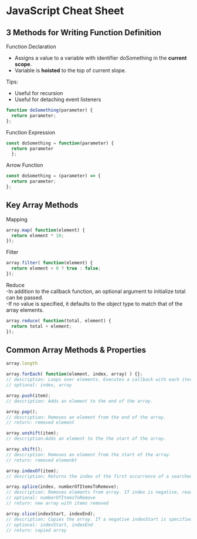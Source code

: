 # JavaScript Cheat Sheet

## 3 Methods for Writing Function Definition
Function Declaration  
- Assigns a value to a variable with identifier doSomething in the **current scope**.
- Variable is **hoisted** to the top of current slope.
  
Tips:  
- Useful for recursion
- Useful for detaching event listeners
```javascript
function doSomething(parameter) {
  return parameter;
};
```

Function Expression  
```javascript
const doSomething = function(parameter) {
  return parameter
  };
```

Arrow Function  
```javascript
const doSomething = (parameter) => {
  return parameter;
};
```

## Key Array Methods
Mapping
```javascript
array.map( function(element) {
  return element * 10;
});
```
Filter
```javascript
array.filter( function(element) {
  return element > 0 ? true : false;
});
```
Reduce  
-In addition to the callback function, an optional argument to initialize total can be passed.  
-If no value is specified, it defaults to the object type to match that of the array elements.
```javascript
array.reduce( function(total, element) {
  return total + element;
});
```

## Common Array Methods & Properties
```javascript
array.length

array.forEach( function(element, index, array) ) {}; 
// description: Loops over elements. Executes a callback with each iteration.
// optional: index, array

array.push(item); 
// description: Adds an element to the end of the array.

array.pop(); 
// description: Removes an element from the end of the array.
// return: removed element

array.unshift(item); 
// description:Adds an element to the the start of the array.

array.shift(); 
// description: Removes an element from the start of the array.
// return: removed elemenbt

array.indexOf(item); 
// description: Returns the index of the first occurrence of a searched item.

array.splice(index, numberOfItemsToRemove); 
// description: Removes elements from array. If index is negative, reads from end of array.
// optional: numberOfItemsToRemove
// return: new array with items removed

array.slice(indexStart, indexEnd); 
// description: Copies the array. If a negative indexStart is specified, will extract from last elemnent.
// optional: indexStart, indexEnd
// return: copied array

```
